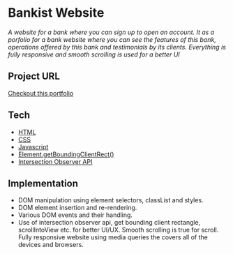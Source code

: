 # Bankist Website

_A website for a bank where you can sign up to open an account. It as a porfolio for a bank website where you can see the features of this bank, operations offered by this bank and testimonials by its clients. Everything is fully responsive and smooth scrolling is used for a better UI_

## Project URL

[Checkout this portfolio](https://the-best-bank.netlify.app/)

## Tech

- [HTML](https://developer.mozilla.org/en-US/docs/Web/HTML)
- [CSS](https://developer.mozilla.org/en-US/docs/Web/CSS)
- [Javascript](https://developer.mozilla.org/en-US/docs/Web/JavaScript)
- [Element.getBoundingClientRect()](https://developer.mozilla.org/en-US/docs/Web/API/Element/getBoundingClientRect)
- [Intersection Observer API](https://developer.mozilla.org/en-US/docs/Web/API/Intersection_Observer_API)

## Implementation

- DOM manipulation using element selectors, classList and styles.
- DOM element insertion and re-rendering.
- Various DOM events and their handling.
- Use of intersection observer api, get bounding client rectangle, scrollIntoView etc. for better UI/UX. Smooth scrolling is true for scroll. Fully responsive website using media queries
  the covers all of the devices and browsers.
